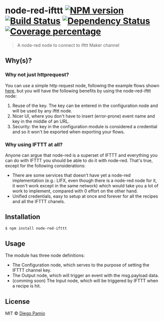 # node-red-ifttt [![NPM version][npm-image]][npm-url] [![Build Status][travis-image]][travis-url] [![Dependency Status][daviddm-image]][daviddm-url] [![Coverage percentage][coveralls-image]][coveralls-url]
> A node-red node to connect to ifttt Maker channel

## Why(s)?

### Why not just httprequest?

You can use a simple http request node, following the example flows shown [here](http://flows.nodered.org/flow/f8bda419efca37dc0366c47cdadf40ad), but you will have the following benefits by using the node-red-ifttt node:

1. Reuse of the key. The key can be entered in the configuration node and will be used by any ifttt node.
2. Nicer UI, where you don't have to insert (error-prone) event name and key in the middle of an URL.
3. Security: the key in the configuration module is considered a credential and so it won't be exported when exporting your flows.

### Why using IFTTT at all?

Anyone can argue that node-red is a superset of IFTTT and everything you can do with IFTTT you should be able to do it with node-red. That's true, except for the following considerations:

* There are some services that doesn't have yet a node-red implementation (e.g.: LIFX, even though there is a node-red node for it, it won't work except in the same network) which would take you a lot of work to implement, compared with 0 effort on the other hand.
* Unified credentials, easy to setup at once and forever for all the recipes and all the IFTTT chanels.

## Installation

```sh
$ npm install node-red-ifttt
```

## Usage

The module has three node definitions:

* The Configuration node, which serves to the purpose of setting the IFTTT channel key.
* The Output node, which will trigger an event with the msg.payload data.
* (comming soon) The Input node, which will be triggered by IFTTT when a recipe is hit.

## License

MIT © [Diego Pamio](http://github.com/diegopamio)


[npm-image]: https://badge.fury.io/js/node-red-ifttt.svg
[npm-url]: https://npmjs.org/package/node-red-ifttt
[travis-image]: https://travis-ci.org/diegopamio/node-red-ifttt.svg?branch=master
[travis-url]: https://travis-ci.org/diegopamio/node-red-ifttt
[daviddm-image]: https://david-dm.org/diegopamio/node-red-ifttt.svg?theme=shields.io
[daviddm-url]: https://david-dm.org/diegopamio/node-red-ifttt
[coveralls-image]: https://coveralls.io/repos/diegopamio/node-red-ifttt/badge.svg
[coveralls-url]: https://coveralls.io/r/diegopamio/node-red-ifttt
